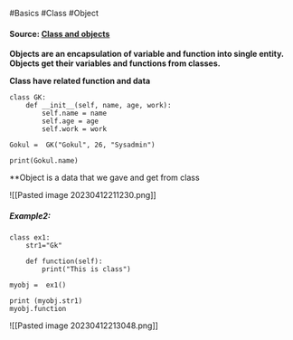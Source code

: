 #Basics #Class #Object

#### Source: [Class and objects](https://www.learnpython.org/en/Classes_and_Objects)

**Objects are an encapsulation of variable and function into single entity. Objects get their variables and functions from classes.**

**Class have related function and data**

```
class GK:
    def __init__(self, name, age, work):
        self.name = name
        self.age = age
        self.work = work

Gokul =  GK("Gokul", 26, "Sysadmin")

print(Gokul.name)

```

**Object is a data that we gave and get from class

![[Pasted image 20230412211230.png]]

##### Example2:
```
class ex1:
    str1="Gk"

    def function(self):
        print("This is class")

myobj =  ex1()

print (myobj.str1)
myobj.function
```

![[Pasted image 20230412213048.png]]

